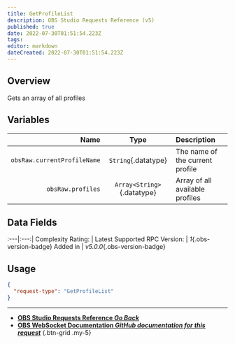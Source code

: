 ```yaml
---
title: GetProfileList
description: OBS Studio Requests Reference (v5)
published: true
date: 2022-07-30T01:51:54.223Z
tags: 
editor: markdown
dateCreated: 2022-07-30T01:51:54.223Z
---
```


## Overview
Gets an array of all profiles

## Variables
Name | Type | Description | 
----:|:---------:|:------------|
`obsRaw.currentProfileName` | `String`{.datatype} | The name of the current profile
`obsRaw.profiles` | `Array<String>`{.datatype} | Array of all available profiles

## Data Fields
:---|:---:|
Complexity Rating: | <span class="stars stars--1"></span>
Latest Supported RPC Version: | *1*{.obs-version-badge}
Added in | *v5.0.0*{.obs-version-badge}

## Usage
```json
{
  "request-type": "GetProfileList"
}
```

---

- [<i class="mdi mdi-chevron-left"></i>**OBS Studio Requests Reference *Go Back***](/en/Broadcasters/OBS/Requests)
- [<i class="mdi mdi-github"></i> **OBS WebSocket Documentation *GitHub documentation for this request***](https://github.com/obsproject/obs-websocket/blob/master/docs/generated/protocol.md#getprofilelist)
{.btn-grid .my-5}